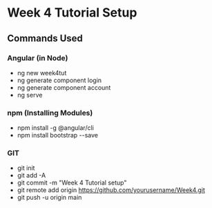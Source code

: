  
# Week 4 Tutorial Setup

## Commands Used

### Angular (in Node)
- ng new week4tut
- ng generate component login
- ng generate component account
- ng serve

### npm (Installing Modules)
- npm install -g @angular/cli
- npm install bootstrap --save

### GIT
- git init
- git add -A
- git commit -m "Week 4 Tutorial setup"
- git remote add origin https://github.com/yourusername/Week4.git
- git push -u origin main
